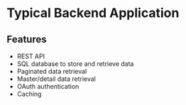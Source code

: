 Typical Backend Application
===========================

Features
--------

* REST API
* SQL database to store and retrieve data
* Paginated data retrieval
* Master/detail data retrieval
* OAuth authentication
* Caching